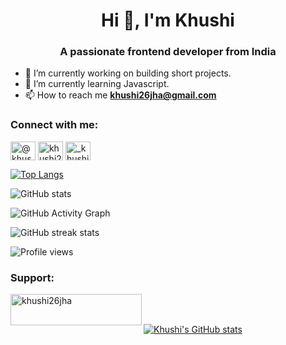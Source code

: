 <h1 align="center">Hi 👋, I'm Khushi</h1>
<h3 align="center">A passionate frontend developer from India</h3>

- 🔭 I’m currently working on building short projects. 
- 🌱 I’m currently learning Javascript. 
- 📫 How to reach me **khushi26jha@gmail.com**


<h3 align="left">Connect with me:</h3>
<p align="left">
<a href="https://twitter.com/@khushi1950" target="blank"><img align="center" src="https://raw.githubusercontent.com/rahuldkjain/github-profile-readme-generator/master/src/images/icons/Social/twitter.svg" alt="@khushi1950" height="30" width="40" /></a>
<a href="https://linkedin.com/in/khushi261" target="blank"><img align="center" src="https://raw.githubusercontent.com/rahuldkjain/github-profile-readme-generator/master/src/images/icons/Social/linked-in-alt.svg" alt="khushi261" height="30" width="40" /></a>
<a href="https://instagram.com/_khushi.jha" target="blank"><img align="center" src="https://raw.githubusercontent.com/rahuldkjain/github-profile-readme-generator/master/src/images/icons/Social/instagram.svg" alt="_khushi.jha" height="30" width="40" /></a>


[![Top Langs](https://github-readme-stats.vercel.app/api/top-langs/?username=khushi260)](https://github.com/anuraghazra/github-readme-stats)

![GitHub stats](https://github-readme-stats.vercel.app/api?username=khushi260&show_icons=true)  

![GitHub Activity Graph](https://activity-graph.herokuapp.com/graph?username=khushi260)  

![GitHub streak stats](https://github-readme-streak-stats.herokuapp.com/?user=khushi260)  

![Profile views](https://gpvc.arturio.dev/khushi260)  
<h3 align="left">Support:</h3>
<p><a href="https://www.buymeacoffee.com/khushi26jha"> <img align="left" src="https://cdn.buymeacoffee.com/buttons/v2/default-yellow.png" height="50" width="210" alt="khushi26jha" /></a></p><br><br>


[![Khushi's GitHub stats](https://github-readme-stats.vercel.app/api?username=khushi260)](https://github.com/khushi260/github-readme-stats)
